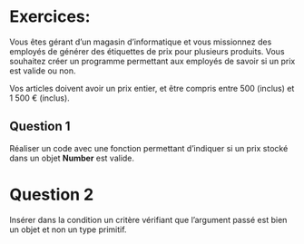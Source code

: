 # Exercices:

Vous êtes gérant d’un magasin d’informatique et vous missionnez des employés de générer des étiquettes de prix pour plusieurs produits. Vous souhaitez créer un programme permettant aux employés de savoir si un prix est valide ou non.

Vos articles doivent avoir un prix entier, et être compris entre 500 (inclus) et 1 500 € (inclus).

## Question 1
Réaliser un code avec une fonction permettant d’indiquer si un prix stocké dans un objet **Number** est valide.

# Question 2
Insérer dans la condition un critère vérifiant que l’argument passé est bien un objet et non un type primitif.